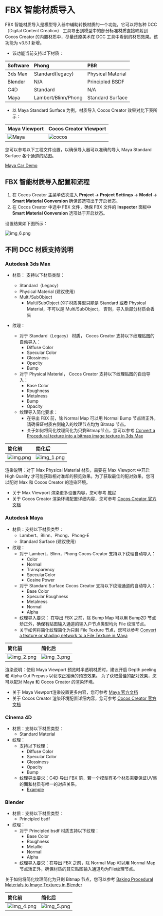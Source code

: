 # FBX 智能材质导入

FBX 智能材质导入是模型导入器中辅助转换材质的一个功能，它可以将各种 DCC（Digital Content Creation） 工具导出到模型中的部分标准材质直接映射到 Cocos Creator 的内置材质中，尽量还原美术在 DCC 工具中看到的材质效果。该功能为 v3.5.1 新增。

- 该功能当前支持以下材质：

| Software | Phong               | PBR               |
|:-------- |:------------------- |:------------------|
| 3ds Max  | Standard(legacy)    | Physical Material |
| Blender  | N/A                 | Principled BSDF   |
| C4D      | Standard            | N/A               |
| Maya     | Lambert/Blinn/Phong | Standard Surface  |

- 以 Maya Standard Surface 为例，材质导入 Cocos Creator 效果对比下表所示：

|  Maya Viewport               | Cocos Creator Viewport       |
| :----------------------------|:-----------------------------|
| ![Maya](maya-viewport.png)   | ![cocos](cocos-viewport.png) |

您可以参考以下工程文件设置，以确保导入器可以准确的导入 Maya Standard Surface 各个通道的贴图。

[Maya Car Demo](maya_car.zip)

## FBX 智能材质导入配置和流程

1. 在 Cocos Creator 主菜单依次进入 **Project -> Project Settings -> Model -> Smart Material Conversion** 确保该选项出于开启状态。
2. 在 Cocos Creator 中选中 FBX 文件，确保 FBX 文件的 **Inspector** 面板中 **Smart Material Conversion** 选项处于开启状态。

设置结果如下图所示：

![img_6.png](enable-smart-conversion.png)

## 不同 DCC 材质支持说明

### Autodesk 3ds Max

- 材质： 支持以下材质类型：
    - Standard（Legacy）
    - Physical Material (建议使用)
    - Multi/SubObject
        - Multi/SubObject 的子材质类型只能是 Standard 或者 Physical Material，不可以是 Multi/SubObject， 否则，导入后部分材质会丢失

- 纹理：
    - 对于 Standard（Legacy） 材质， Cocos Creator 支持以下纹理贴图的自动导入：
        - Diffuse Color
        - Specular Color
        - Glossiness
        - Opacity
        - Bump
    - 对于 Physical Material， Cocos Creator 支持以下纹理贴图的自动导入：
        - Base Color
        - Roughness
        - Metalness
        - Bump
        - Opacity
    - 纹理导入简化要求：
        - 在导出 FBX 前，除 Normal Map 可以用 Normal Bump 节点矫正外，请确保证材质右侧输入的纹理节点均为 Bitmap 节点。
        - 关于如何将简化纹理简化为只剩Bitmap节点，您可以参考 [Convert a Procedural texture into a bitmap image texture in 3ds Max](https://knowledge.autodesk.com/support/3ds-Max/learn-explore/caas/sfdcarticles/sfdcarticles/How-to-convert-a-Procedural-texture-into-a-bitmap-image-texture-in-3ds-Max-for-fbx-export.html)

| 简化前                | 简化后                |
|:---------------------|:-------------------------|
| ![img.png](img.png) | ![img_1.png](img_1.png) |

渲染说明：对于 Max Physical Material 材质，需要在 Max Viewport 中开启 High Quality 才可能获取相对准却的预览效果。为了获取最佳的配对效果，您可以配对 Max 和 Cocos Creator 的渲染环境。

- 关于 Max Viewport 渲染更多设置内容，您可参考 [教程](https://www.youtube.com/watch?v=82hhg8Q1nus&list=PL9xXzsdQ6pbZGBnVSKMBO_BCYjzmFTj0R&index=2)
- 关于 Cocos Creator 渲染环境配置详细内容，您可参考 [Cocos Creator 官方文档](https://docs.cocos.com/creator/manual/zh/module-map/graphics.html)

### Autodesk Maya

- 材质：支持以下材质类型：
    - Lambert、Blinn、Phong、Phong-E
    - Standard Surface (建议使用)
- 纹理：
    - 对于 Lambert，Blinn，Phong  Cocos Creator 支持以下纹理自动导入：
        - Color
        - Normal
        - Transparency
        - SpecularColor
        - Cosine Power
    - 对于 Standard Surface  Cocos Creator 支持以下纹理通道的自动导入：
        - Base Color
        - Specular Roughness
        - Metalness
        - Normal
        - Alpha
    - 纹理导入要求： 在导出 FBX 之前，除 Bump Map 可以用 Bump2D 节点矫正外，确保有贴图输入通道的输入户节点类型均为 File 纹理节点。
    - 关于如何将简化纹理简化为只剩 File Texture 节点，您可以参考 [Convert a texture or shading network to a File Texture in Maya](https://knowledge.autodesk.com/support/Maya/learn-explore/caas/CloudHelp/cloudhelp/2016/ENU/Maya/files/GUID-0F504570-CB7A-49D3-A7A2-83438C353A9C-htm.html)

| 简化前                     | 简化后                     |
|:-------------------------|:-------------------------|
| ![img_2.png](img_2.png) | ![img_3.png](img_3.png) |

渲染说明：使用 Maya Viewport 预览时半透明材质时，建议开启 Depth peeling 和 Alpha Cut Prepass 以获取正准确的预览效果。
为了获取最佳的配对效果，您可以配对 Maya 和 Cocos Creator 的渲染环境。
- 关于 Maya Viewport渲染设置更多内容，您可参考 [Maya 官方文档](https://help.autodesk.com/view/MAYAUL/2022/ENU/)
- 关于 Cocos Creator 渲染环境配置详细内容，您可参考 [Cocos Creator 官方文档](https://docs.cocos.com/creator/manual/zh/module-map/graphics.html)

### Cinema 4D

- 材质：支持以下材质类型：
    - Standard Material
- 纹理：
    - 支持以下纹理：
        - Diffuse Color
        - Specular Color
        - Glossiness
        - Opacity
        - Bump
    - 纹理导出要求：C4D 导出 FBX 前，若一个模型有多个材质需要保证UV集的面和材质有唯一的对应关系。
        - [Example](https://github.com/cocos-creator/3d-tasks/issues/11267)

### Blender

- 材质：支持以下材质类型：
    - Principled bsdf
- 纹理：
    - 对于 Principled bsdf 材质支持以下纹理：
        - Base Color
        - Roughness
        - Metallic
        - Normal
        - Alpha
    - 纹理导入要求：在导出 FBX 之前，除 Normal Map 可以用 Normal Map 节点矫正外，确保材质的其它贴图输入通道均为File纹理节点。

关于如何将简化纹理简化为只剩 Bitmap 节点，您可以参考 [Baking Procedural Materials to Image Textures in Blender](https://www.youtube.com/watch?v=AB24ITZHtuE)

| 简化前                     | 简化后                |
|:-------------------------|:-------------------------|
| ![img_4.png](img_4.png) | ![img_5.png](img_5.png) |
